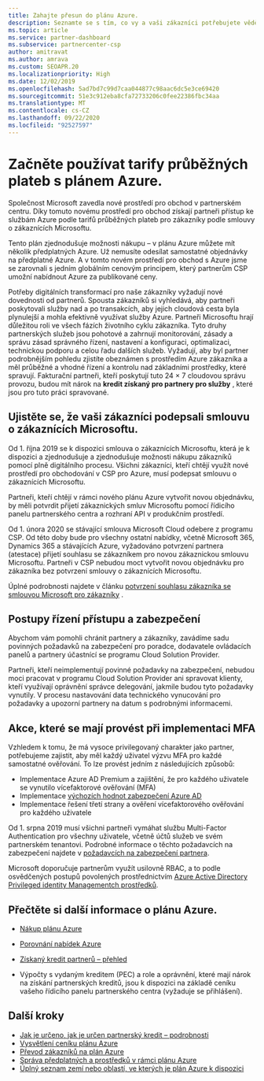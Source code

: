 ```yaml
---
title: Zahajte přesun do plánu Azure.
description: Seznamte se s tím, co vy a vaši zákazníci potřebujete vědět o používání plánu průběžných plateb Azure, včetně prvních kroků, bezpečnostních opatření a způsobu, jak začít.
ms.topic: article
ms.service: partner-dashboard
ms.subservice: partnercenter-csp
author: amitravat
ms.author: amrava
ms.custom: SEOAPR.20
ms.localizationpriority: High
ms.date: 12/02/2019
ms.openlocfilehash: 5ad7bd7c99d7caa044877c98aac6dc5e3ce69420
ms.sourcegitcommit: 51e3c912eba8cfa72733206c0fee22386fbc34aa
ms.translationtype: MT
ms.contentlocale: cs-CZ
ms.lasthandoff: 09/22/2020
ms.locfileid: "92527597"
---
```

# <a name="begin-using-pay-as-you-go-rates-with-the-azure-plan"></a>Začněte používat tarify průběžných plateb s plánem Azure.

Společnost Microsoft zavedla nové prostředí pro obchod v partnerském centru.  Díky tomuto novému prostředí pro obchod získají partneři přístup ke službám Azure podle tarifů průběžných plateb pro zákazníky podle smlouvy o zákaznících Microsoftu.

Tento plán zjednodušuje možnosti nákupu – v plánu Azure můžete mít několik předplatných Azure. Už nemusíte odesílat samostatné objednávky na předplatné Azure. A v tomto novém prostředí pro obchod s Azure jsme se zarovnali s jedním globálním cenovým principem, který partnerům CSP umožní nabídnout Azure za publikované ceny.

Potřeby digitálních transformací pro naše zákazníky vyžadují nové dovednosti od partnerů. Spousta zákazníků si vyhledává, aby partneři poskytovali služby nad a po transakcích, aby jejich cloudová cesta byla plynulejší a mohla efektivně využívat služby Azure. Partneři Microsoftu hrají důležitou roli ve všech fázích životního cyklu zákazníka. Tyto druhy partnerských služeb jsou pohotové a zahrnují monitorování, zásady a správu zásad správného řízení, nastavení a konfiguraci, optimalizaci, technickou podporu a celou řadu dalších služeb. Vyžadují, aby byl partner podrobnějším pohledu zjistíte obeznámen s prostředím Azure zákazníka a měl průběžné a vhodné řízení a kontrolu nad základními prostředky, které spravují. Fakturační partneři, kteří poskytují tuto 24 × 7 cloudovou správu provozu, budou mít nárok na **kredit získaný pro partnery pro služby** , které jsou pro tuto práci spravované.

## <a name="make-sure-your-customers-have-signed-the-microsoft-customer-agreement"></a>Ujistěte se, že vaši zákazníci podepsali smlouvu o zákaznících Microsoftu.

Od 1. října 2019 se k dispozici smlouva o zákaznících Microsoftu, která je k dispozici a zjednodušuje a zjednodušuje možnosti nákupu zákazníků pomocí plně digitálního procesu. Všichni zákazníci, kteří chtějí využít nové prostředí pro obchodování v CSP pro Azure, musí podepsat smlouvu o zákaznících Microsoftu.

Partneři, kteří chtějí v rámci nového plánu Azure vytvořit novou objednávku, by měli potvrdit přijetí zákaznických smluv Microsoftu pomocí řídicího panelu partnerského centra a rozhraní API v produkčním prostředí.

Od 1. února 2020 se stávající smlouva Microsoft Cloud odebere z programu CSP. Od této doby bude pro všechny ostatní nabídky, včetně Microsoft 365, Dynamics 365 a stávajících Azure, vyžadováno potvrzení partnera (atestace) přijetí souhlasu se zákazníkem pro novou zákaznickou smlouvu Microsoftu. Partneři v CSP nebudou moct vytvořit novou objednávku pro zákazníka bez potvrzení smlouvy o zákaznících Microsoftu.

Úplné podrobnosti najdete v článku [potvrzení souhlasu zákazníka se smlouvou Microsoft pro zákazníky](confirm-customer-agreement.md) .

## <a name="security-and-access-control-practices"></a>Postupy řízení přístupu a zabezpečení

Abychom vám pomohli chránit partnery a zákazníky, zavádíme sadu povinných požadavků na zabezpečení pro poradce, dodavatele ovládacích panelů a partnery účastnící se programu Cloud Solution Provider.

Partneři, kteří neimplementují povinné požadavky na zabezpečení, nebudou moci pracovat v programu Cloud Solution Provider ani spravovat klienty, kteří využívají oprávnění správce delegování, jakmile budou tyto požadavky vynutily. V procesu nastavování data technického vynucování pro požadavky a upozorní partnery na datum s podrobnými informacemi.

## <a name="actions-to-take-to-implement-mfa"></a>Akce, které se mají provést při implementaci MFA

Vzhledem k tomu, že má vysoce privilegovaný charakter jako partner, potřebujeme zajistit, aby měl každý uživatel výzvu MFA pro každé samostatné ověřování. To lze provést jedním z následujících způsobů:

- Implementace Azure AD Premium a zajištění, že pro každého uživatele se vynutilo vícefaktorové ověřování (MFA)
- Implementace [výchozích hodnot zabezpečení Azure AD](/azure/active-directory/conditional-access/concept-conditional-access-security-defaults)
- Implementace řešení třetí strany a ověření vícefaktorového ověřování pro každého uživatele

Od 1. srpna 2019 musí všichni partneři vymáhat službu Multi-Factor Authentication pro všechny uživatele, včetně účtů služeb ve svém partnerském tenantovi. Podrobné informace o těchto požadavcích na zabezpečení najdete v [požadavcích na zabezpečení partnera](partner-security-requirements.md).

Microsoft doporučuje partnerům využít usilovně RBAC, a to podle osvědčených postupů povolených prostřednictvím [Azure Active Directory Privileged identity Managementch prostředků](/azure/active-directory/privileged-identity-management/pim-configure).

## <a name="read-more-about-the-azure-plan"></a>Přečtěte si další informace o plánu Azure.

- [Nákup plánu Azure](purchase-azure-plan.md)

- [Porovnání nabídek Azure](compare-azure-offers.md)

- [Získaný kredit partnerů – přehled](partner-earned-credit.md)

- Výpočty s vydaným kreditem (PEC) a role a oprávnění, které mají nárok na získání partnerských kreditů, jsou k dispozici na základě ceníku vašeho řídicího panelu partnerského centra (vyžaduje se přihlášení).

## <a name="next-steps"></a>Další kroky 

- [Jak je určeno, jak je určen partnerský kredit – podrobnosti](partner-earned-credit-explanation.md)
- [Vysvětlení ceníku plánu Azure](azure-plan-price-list.md)
- [Převod zákazníků na plán Azure](azure-plan-transition.md)
- [Správa předplatných a prostředků v rámci plánu Azure](azure-plan-manage.md)
- [Úplný seznam zemí nebo oblastí, ve kterých je plán Azure k dispozici](https://query.prod.cms.rt.microsoft.com/cms/api/am/binary/RE3QN0x)